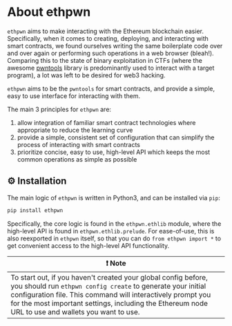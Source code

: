 # About ethpwn #

`ethpwn` aims to make interacting with the Ethereum blockchain easier.
Specifically, when it comes to creating, deploying, and interacting with smart contracts, we found ourselves writing the same boilerplate code over and over again or performing such operations in a web browser (bleah!).
Comparing this to the state of binary exploitation in CTFs (where the awesome [pwntools](https://github.com/gallopsled/pwntools/) library is predominantly used to interact with a target program), a lot was left to be desired for web3 hacking.

`ethpwn` aims to be the `pwntools` for smart contracts, and provide a simple, easy to use interface for interacting with them.

The main 3 principles for `ethpwn` are:

1. allow integration of familiar smart contract technologies where appropriate to reduce the learning curve
2. provide a simple, consistent set of configuration that can simplify the process of interacting with smart contracts
3. prioritize concise, easy to use, high-level API which keeps the most common operations as simple as possible

## ⚙️ Installation

The main logic of `ethpwn` is written in Python3, and can be installed via `pip`:

```bash
pip install ethpwn
```

Specifically, the core logic is found in the `ethpwn.ethlib` module, where the high-level API is found in `ethpwn.ethlib.prelude`.
For ease-of-use, this is also reexported in `ethpwn` itself, so that you can do `from ethpwn import *` to get convenient access
to the high-level API functionality.


| ❗️ Note                                                              |
|----------------------------------------------------------------------|
| To start out, if you haven't created your global config before, you should run `ethpwn config create` to generate your initial configuration file. This command will interactively prompt you for the most important settings, including the Ethereum node URL to use and wallets you want to use. |
